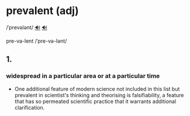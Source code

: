 # prevalent (adj)

/ˈprevələnt/ [🔊](https://www.oxfordlearnersdictionaries.com/media/english/uk_pron/p/pre/preva/prevalent__gb_2.mp3) [🔊](https://www.oxfordlearnersdictionaries.com/media/english/us_pron/p/pre/preva/prevalent__us_1.mp3)

pre-va-lent /ˈpre-və-lənt/

## 1.

### widespread in a particular area or at a particular time

- One additional feature of modern science not included in this list but prevalent in scientist's thinking and theorising is falsifiability, a feature that has so permeated scientific practice that it warrants additional clarification.